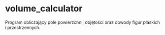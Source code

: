 # volume_calculator
Program obliczający pole powierzchni, objętości oraz obwody figur płaskich i przestrzennych.
